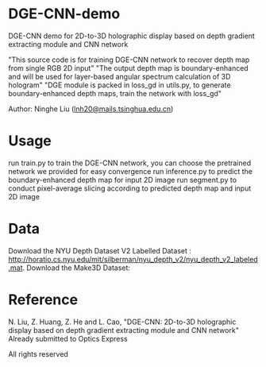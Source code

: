 # DGE-CNN-demo
DGE-CNN demo for 2D-to-3D holographic display based on depth gradient extracting module and CNN network

"This source code is for training DGE-CNN network to recover depth map from single RGB 2D input"
"The output depth map is boundary-enhanced and will be used for layer-based angular spectrum calculation of 3D hologram"
"DGE module is packed in loss_gd in utils.py, to generate boundary-enhanced depth maps, train the network with loss_gd"

Author: Ninghe Liu (lnh20@mails.tsinghua.edu.cn)

# Usage
run train.py to train the DGE-CNN network, you can choose the pretrained network we provided for easy convergence
run inference.py to predict the boundary-enhanced depth map for input 2D image
run segment.py to conduct pixel-average slicing according to predicted depth map and input 2D image

# Data
Download the NYU Depth Dataset V2 Labelled Dataset : http://horatio.cs.nyu.edu/mit/silberman/nyu_depth_v2/nyu_depth_v2_labeled.mat.
Download the Make3D Dataset: 
# Reference
N. Liu, Z. Huang, Z. He and L. Cao, "DGE-CNN: 2D-to-3D holographic display based on depth gradient
extracting module and CNN network" Already submitted to Optics Express

All rights reserved

